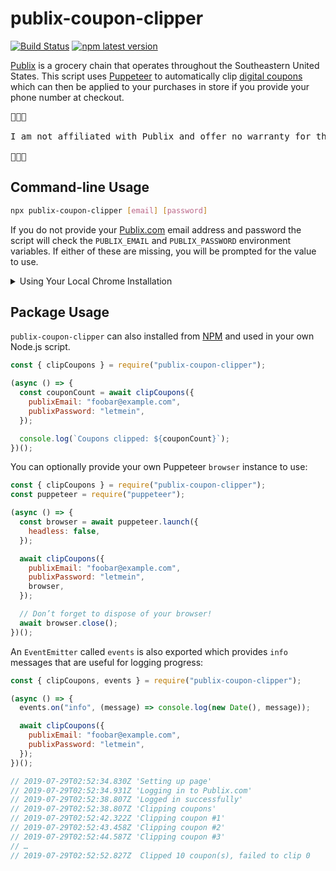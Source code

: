 # publix-coupon-clipper

[![Build Status](https://github.com/davecardwell/publix-coupon-clipper/workflows/Release/badge.svg)](https://github.com/davecardwell/publix-coupon-clipper/actions?workflow=Release)
[![npm latest version](https://img.shields.io/npm/v/publix-coupon-clipper/latest.svg)](https://www.npmjs.com/package/publix-coupon-clipper)

[Publix](https://www.publix.com/) is a grocery chain that operates throughout the Southeastern United States. This script uses [Puppeteer](https://developers.google.com/web/tools/puppeteer/) to automatically clip [digital coupons](https://www.publix.com/savings/coupons/digital-coupons) which can then be applied to your purchases in store if you provide your phone number at checkout.

<pre>🚨🚨🚨

I am not affiliated with Publix and offer no warranty for the use of this code.

🚨🚨🚨</pre>

## Command-line Usage

```sh
npx publix-coupon-clipper [email] [password]
```

If you do not provide your [Publix.com](https://www.publix.com/) email address and password the script will check the `PUBLIX_EMAIL` and `PUBLIX_PASSWORD` environment variables. If either of these are missing, you will be prompted for the value to use.

<details>
<summary>Using Your Local Chrome Installation</summary>

When running `npx publix-coupon-clipper` the Puppeteer library will download Chromium each time (a >124Mb download as of writing).

To avoid this you can set the `PUPPETEER_SKIP_CHROMIUM_DOWNLOAD` environment variable to `1` and `PUPPETEER_EXECUTABLE_PATH` to your existing Chrome install (eg. on macOS `'/Applications/Google Chrome.app/Contents/MacOS/Google Chrome'`).

See the Puppeteer documentation on [environment variables](https://github.com/puppeteer/puppeteer/blob/main/docs/api.md#environment-variables) for more, but also note that they only [guarantee support](https://github.com/puppeteer/puppeteer/#q-why-doesnt-puppeteer-vxxx-work-with-chromium-vyyy) for their bundled Chromium version.

</details>

## Package Usage

`publix-coupon-clipper` can also installed from [NPM](https://www.npmjs.com/package/publix-coupon-clipper) and used in your own Node.js script.

```javascript
const { clipCoupons } = require("publix-coupon-clipper");

(async () => {
  const couponCount = await clipCoupons({
    publixEmail: "foobar@example.com",
    publixPassword: "letmein",
  });

  console.log(`Coupons clipped: ${couponCount}`);
})();
```

You can optionally provide your own Puppeteer `browser` instance to use:

```javascript
const { clipCoupons } = require("publix-coupon-clipper");
const puppeteer = require("puppeteer");

(async () => {
  const browser = await puppeteer.launch({
    headless: false,
  });

  await clipCoupons({
    publixEmail: "foobar@example.com",
    publixPassword: "letmein",
    browser,
  });

  // Don’t forget to dispose of your browser!
  await browser.close();
})();
```

An `EventEmitter` called `events` is also exported which provides `info` messages that are useful for logging progress:

```javascript
const { clipCoupons, events } = require("publix-coupon-clipper");

(async () => {
  events.on("info", (message) => console.log(new Date(), message));

  await clipCoupons({
    publixEmail: "foobar@example.com",
    publixPassword: "letmein",
  });
})();

// 2019-07-29T02:52:34.830Z 'Setting up page'
// 2019-07-29T02:52:34.931Z 'Logging in to Publix.com'
// 2019-07-29T02:52:38.807Z 'Logged in successfully'
// 2019-07-29T02:52:38.807Z 'Clipping coupons'
// 2019-07-29T02:52:42.322Z 'Clipping coupon #1'
// 2019-07-29T02:52:43.458Z 'Clipping coupon #2'
// 2019-07-29T02:52:44.587Z 'Clipping coupon #3'
// …
// 2019-07-29T02:52:52.827Z  Clipped 10 coupon(s), failed to clip 0
```
